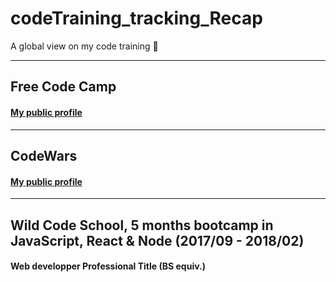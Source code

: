 # codeTraining_tracking_Recap
A global view on my code training  :eyes:

---

## Free Code Camp

#### [My public profile](https://www.freecodecamp.org/codingk8)

---

## CodeWars

#### [My public profile](https://www.codewars.com/users/codingk8)

___

## Wild Code School, 5 months bootcamp in JavaScript, React & Node (2017/09 - 2018/02)

#### Web developper Professional Title (BS equiv.)
